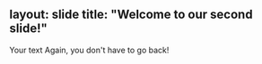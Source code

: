 layout: slide
title: "Welcome to our second slide!"
---
Your text
Again, you don't have to go back!
